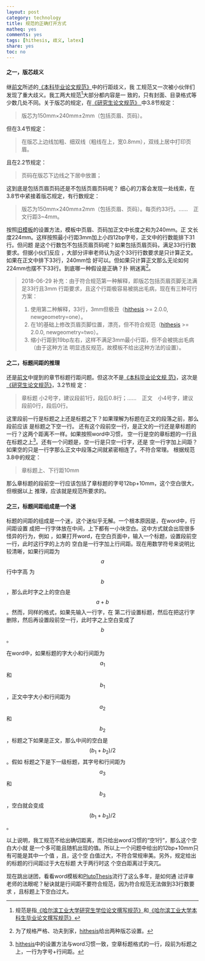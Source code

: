 ```yaml
---
layout: post
category: technology
title: 规范的正确打开方式
matheq: yes
comments: yes
tags: [hithesis, 歧义, latex]
share: yes
toc: no
---
```

#### 之一，版芯歧义
继[前文][hithesishangjv]所述的[《本科毕业论文规范》][bachelorregulation]中的行距歧义，我
工规范又一次被小伙伴们发现了重大歧义。我工两大规范[^regulation]大部分都内容是一
致的，只有封面、目录格式等少数几处不同。关于版芯的规定，在[《研究生论文规范》
][masterregulation]中3.8节规定：

> 版芯为150mm×240mm±2mm（包括页眉、页码）。

但在3.4节规定：

> 在版芯上边线加粗、细双线（粗线在上，宽0.8mm），双线上居中打印页眉。

且在2.2节规定：

> 页码在版芯下边线之下居中放置；

这到底是包括页眉页码还是不包括页眉页码呢？
细心的刀客会发现一处线索，在3.8节中紧接着版芯规定，有行数规定：

> 版芯为150mm×240mm±2mm（包括页眉、页码）。每页约33行。……　正文行距3~4mm。

按照[旧模板][plutothesis]的设置方法，模板中页眉、页码加正文中长度之和为240mm。正
文长度224mm。这样按照最小行距3mm加上小四12bp字号，正文中的行数能排下31行。但问题
是这个行数包不包括页眉页码呢？如果包括页眉页码，满足33行行数要求。但据小伙们反应
，大部分评审老师认为这个33行行数要求是只计算正文。如果在正文中排下33行，240mm恰
好可以。但如果只计算正文那么无论如何224mm也摆不下33行。到底哪一种假设是正确？扑
朔迷离[^banxin]。

> 2018-06-29 补充：由于符合规范第一种解释，即版芯包括页眉页脚无法满足33行且3mm
> 行距要求，且这个行距极容易被挑出毛病，现在有三种可行方案：
> 1. 使用第二种解释，33行，3mm但极丑（[hithesis] >= 2.0.0, newgeometry=one）。
> 2. 在1的基础上修改页眉页脚位置，漂亮，但不符合规范（[hithesis] >= 2.0.0,
>    newgeometry=two）。
> 3. 缩小行距到19bp左右，这样不满足3mm最小行距，但不会被挑出毛病（由于这种方法
>    明显违反规范，故模板不给出这种方法的设置）。


#### 之二，标题间距的推理
还是[前文][hithesishangjv]中提到的章节标题行距问题。但这次不是[《本科毕业论文规
范》][bachelorregulation]，这次是[《研究生论文规范》][masterregulation]，3.2节规
定：

> 章标题 小2号字，建议段前1行，段后0.8行；……　正文　小4号字，建议段前0行，段后0行。

这里段前一行是标题之上还是标题之下？如果理解为标题在正文的段落之前，那么段前应该
是标题之下空一行。 还有这个段前空一行，是正文的一行还是章标题的一行？这两个距离不一样。如果按照word中习惯，
空一行是空的章标题的一行且在标题之上[^chapterskip]。还有一个问题是，空一行是只空一行字，还是
空一行字加上间距？如果空的只是一行字那么正文中段落之间就紧密相连了。不符合常理。
根据规范3.8中的规定：

> 章标题上、下行距10mm

那么章标题的段前空一行应该包括了章标题的字号12bp+10mm，这个空白很大，但根据以上
推理，应该就是规范所要求的。

#### 之三，标题间距组成是一个迷

标题的间距的组成是一个迷，这个迷似乎无解。一个根本原因是，在word中，行间距设置
成把一行字体放在中间，上下都有一小块空白。这中方式就会出现很多怪异的行为，例如
，如果打开word，在空白页面中，输入一个标题，设置段前空一行，此时这行字的上方的
空白是一行字加上行间距。现在用数学符号来说明比较清晰，如果行间距为$$a$$行中字高
为$$b$$，那么此时字之上的空白是$$a+b$$。然而，同样的格式，如果先输入一行字，在
第二行设置标题，然后在把这行字删除，然后再设置段前空一行，此时字之上空白变成了
$$b$$。

在word中，如果标题的字大小和行间距为$$a_1$$和$$b_1$$，正文中字大小和行间距为
$$a_2$$和$$b_2$$，标题之下如果是正文，那么中间的空白是$$(b_1 + b_2) / 2$$。假如
标题之下是下一级标题，其字号和行间距为$$a_3$$和$$b_3$$，空白就会变成$$(b_1 +
b_3) / 2$$。

以上说明，我工规范不给出确切距离，而只给出word习惯的“空1行”，那么这个空白大小就
是一个多可能且随机出现的值。所以上一个问题中给出的12bp+10mm只有可能是其中一个值
，且，这个空 白值过大，不符合常规审美。另外，规定给出的标题的行间距过于大在标题
大于两行时这 个空白距离过于突兀。

现在跳出谜团，看看word模板和[PlutoThesis][plutothesis]流行了这么多年，是如何通
过评审老师的法眼呢？秘诀就是行间距不要符合规范，因为符合规范无法做到33行数要求
，且标题上下空白过大。


[^regulation]: 规范是指[《哈尔滨工业大学研究生学位论文撰写规范》][masterregulation]和[《哈尔滨工业大学本科生毕业论文撰写规范》][bachelorregulation]
[^chapterskip]: [hithesis][hithesis]中的设置方法与word习惯一致，空章标题格式的一行，段前为标题之上，一行为字号+行间距。
[^banxin]: 为了规格严格、功夫到家，[hithesis][hithesis]给出两种版芯设置。

[bachelorregulation]: https://jwc.hit.edu.cn/2566/list.htm
[masterregulation]: https://hitgs.hit.edu.cn/aa/fd/c3425a109309/page.htm
[hithesishangjv]: https://yanshuo.name/cn/2017/06/hithesissiyuan/
[plutothesis]: https://github.com/dustincys/PlutoThesis
[hithesis]: https://github.com/dustincys/hithesis
